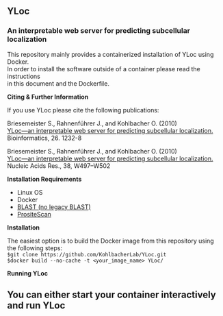 ## YLoc
### An interpretable web server for predicting subcellular localization

This repository mainly provides a containerized installation of YLoc using Docker.  
In order to install the software outside of a container please read the instructions   
in this document and the Dockerfile.

**Citing & Further Information**  

If you use YLoc please cite the following publications:

Briesemeister S., Rahnenführer J., and Kohlbacher O. (2010)  
[YLoc—an interpretable web server for predicting subcellular localization.](https://doi.org/10.1093/bioinformatics/btq115)  
Bioinformatics, 26. 1232-8

Briesemeister S., Rahnenführer J., and Kohlbacher O. (2010)  
[YLoc—an interpretable web server for predicting subcellular localization.](https://dx.doi.org/10.1093%2Fnar%2Fgkq477)  
Nucleic Acids Res., 38, W497–W502  
  
  
**Installation Requirements**  

- Linux OS
- Docker
- [BLAST (no legacy BLAST)](https://blast.ncbi.nlm.nih.gov/Blast.cgi)
- [PrositeScan](https://prosite.expasy.org/scanprosite/)


**Installation**

The easiest option is to build the Docker image from this repository using the following steps:  
`$git clone https://github.com/KohlbacherLab/YLoc.git`  
`$docker build --no-cache -t <your_image_name> YLoc/`  

**Running YLoc**  

You can either start your container interactively and run YLoc  
- 

